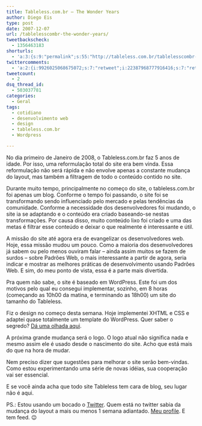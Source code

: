 ```yaml
---
title: Tableless.com.br – The Wonder Years
author: Diego Eis
type: post
date: 2007-12-07
url: /tablelesscombr-the-wonder-years/
tweetbackscheck:
  - 1356463183
shorturls:
  - 'a:3:{s:9:"permalink";s:55:"http://tableless.com.br/tablelesscombr-the-wonder-years";s:7:"tinyurl";s:26:"http://tinyurl.com/4249afy";s:4:"isgd";s:19:"http://is.gd/hHBV6t";}'
twittercomments:
  - 'a:2:{i:9926025068675072;s:7:"retweet";i:22387968777916416;s:7:"retweet";}'
tweetcount:
  - 2
dsq_thread_id:
  - 503037781
categories:
  - Geral
tags:
  - cotidiano
  - desenvolvimento web
  - design
  - tableless.com.br
  - Wordpress

---
```

No dia primeiro de Janeiro de 2008, o Tableless.com.br faz 5 anos de idade. Por isso, uma reformulação total do site era bem vinda. Essa reformulação não será rápida e não envolve apenas a constante mudança do layout, mas também a filtragem de todo o conteúdo contido no site.

Durante muito tempo, principalmente no começo do site, o tableless.com.br foi apenas um blog. Conforme o tempo foi passando, o site foi se transformando sendo influenciado pelo mercado e pelas tendências da comunidade. <!--more-->Conforme a necessidade dos desenvolvedores foi mudando, o site ia se adaptando e o conteúdo era criado baseando-se nestas transformações. Por causa disso, muito conteúdo lixo foi criado e uma das metas é filtrar esse conteúdo e deixar o que realmente é interessante e útil.

A missão do site até agora era de evangelizar os desenvolvedores web. Hoje, essa missão mudou um pouco. Como a maioria dos desenvolvedores já sabem ou pelo menos ouviram falar &#8211; ainda assim muitos se fazem de surdos &#8211; sobre Padrões Web, o mais interessante a partir de agora, seria indicar e mostrar as melhores práticas de desenvolvimento usando Padrões Web. E sim, do meu ponto de vista, essa é a parte mais divertida.

Pra quem não sabe, o site é baseado em WordPress. Este foi um dos motivos pelo qual eu consegui implementar, sozinho, em 8 horas (começando as 10h00 da matina, e terminando as 18h00) um site do tamanho do Tableless.
  
Fiz o design no começo desta semana. Hoje implementei XHTML e CSS e adaptei quase totalmente um template do WordPress. Quer saber o segredo? [Dá uma olhada aqui][1].

A próxima grande mudança será o logo. O logo atual não significa nada e mesmo assim ele é usado desde o nascimento do site. Acho que está mais do que na hora de mudar.

Nem preciso dizer que sugestões para melhorar o site serão bem-vindas. Como estou experimentando uma série de novas idéias, sua cooperação vai ser essencial.

E se você ainda acha que todo site Tableless tem cara de blog, seu lugar não é aqui.

PS.: Estou usando um bocado o [Twitter][2]. Quem está no twitter sabia da mudança do layout a mais ou menos 1 semana adiantado. [Meu profile][3]. E tem feed. 😉

 [1]: http://visie.com.br/wordpress/
 [2]: http://twitter.com/
 [3]: http://twitter.com/diegoeis